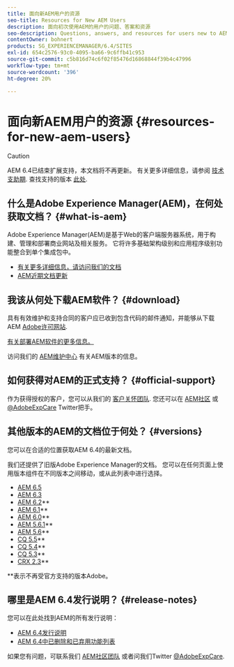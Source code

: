 ```yaml
---
title: 面向新AEM用户的资源
seo-title: Resources for New AEM Users
description: 面向初次使用AEM的用户的问题、答案和资源
seo-description: Questions, answers, and resources for users new to AEM
contentOwner: bohnert
products: SG_EXPERIENCEMANAGER/6.4/SITES
exl-id: 654c2576-93c0-4095-ba66-9c6ffb41c953
source-git-commit: c5b816d74c6f02f85476d16868844f39b4c47996
workflow-type: tm+mt
source-wordcount: '396'
ht-degree: 20%

---
```


# 面向新AEM用户的资源 {#resources-for-new-aem-users}

>[!CAUTION]
>
>AEM 6.4已结束扩展支持，本文档将不再更新。 有关更多详细信息，请参阅 [技术支助期](https://helpx.adobe.com/cn/support/programs/eol-matrix.html). 查找支持的版本 [此处](https://experienceleague.adobe.com/docs/).

## 什么是Adobe Experience Manager(AEM)，在何处获取文档？ {#what-is-aem}

Adobe Experience Manager(AEM)是基于Web的客户端服务器系统，用于构建、管理和部署商业网站及相关服务。 它将许多基础架构级别和应用程序级别功能整合到单个集成包中。

* [有关更多详细信息，请访问我们的文档](/help/sites-deploying/home.md)
* [AEM近期文档更新](https://helpx.adobe.com/experience-manager/documentation-updates.html)

## 我该从何处下载AEM软件？ {#download}

具有有效维护和支持合同的客户应已收到包含代码的邮件通知，并能够从下载AEM [Adobe许可网站](http://licensing.adobe.com/).

[有关部署AEM软件的更多信息。](/help/sites-deploying/home.md)

访问我们的 [AEM维护中心](https://helpx.adobe.com/cn/experience-manager/aem-releases-updates.html) 有关AEM版本的信息。

## 如何获得对AEM的正式支持？ {#official-support}

作为获得授权的客户，您可以从我们的 [客户关怀团队](https://helpx.adobe.com/cn/marketing-cloud/contact-support.html). 您还可以在 [AEM社区](https://forums.adobe.com/community/experience-cloud/marketing-cloud/experience-manager) 或 [@AdobeExpCare](https://twitter.com/adobeexpcare) Twitter把手。

## 其他版本的AEM的文档位于何处？ {#versions}

您可以在合适的位置获取AEM 6.4的最新文档。

我们还提供了旧版Adobe Experience Manager的文档。 您可以在任何页面上使用版本组件在不同版本之间移动，或从此列表中进行选择。

* [AEM 6.5](https://helpx.adobe.com/cn/support/experience-manager/6-5.html)
* [AEM 6.3](https://helpx.adobe.com/cn/support/experience-manager/6-3.html)
* [AEM 6.2](https://helpx.adobe.com/cn/support/experience-manager/6-2.html)**
* [AEM 6.1](https://docs.adobe.com/docs/cn/aem/6-1.html)**
* [AEM 6.0](https://docs.adobe.com/docs/cn/aem/6-0.html)**
* [AEM 5.6.1](https://helpx.adobe.com/cn/experience-manager/aem-previous-versions.html)**
* [AEM 5.6](https://helpx.adobe.com/cn/experience-manager/aem-previous-versions.html)**
* [CQ 5.5](https://helpx.adobe.com/cn/experience-manager/aem-previous-versions.html)**
* [CQ 5.4](https://helpx.adobe.com/cn/experience-manager/aem-previous-versions.html)**
* [CQ 5.3](https://helpx.adobe.com/cn/experience-manager/aem-previous-versions.html)**
* [CRX 2.3](https://helpx.adobe.com/cn/experience-manager/aem-previous-versions.html)**

**表示不再受官方支持的版本Adobe。

## 哪里是AEM 6.4发行说明？ {#release-notes}

您可以在此处找到AEM的所有发行说明：

* [AEM 6.4发行说明](/help/release-notes/home.md)
* [AEM 6.4中已删除和已弃用功能列表](/help/release-notes/deprecated-removed-features.md)

如果您有问题，可联系我们 [AEM社区团队](http://help-forums.adobe.com/content/adobeforums/en/experience-manager-forum/adobe-experience-manager.html) 或者问我们Twitter [@AdobeExpCare](https://twitter.com/adobeexpcare).
